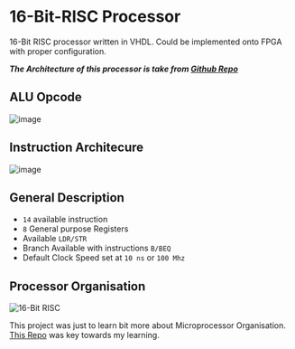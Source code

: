# 16-Bit-RISC Processor
16-Bit RISC processor written in VHDL. Could be implemented onto FPGA with proper configuration.

***The Architecture of this processor is take from [Github Repo](https://github.com/acarcher/risc)***

 ALU Opcode
 -
 
![image](https://github.com/vaidikk10/16-Bit-RISC/assets/59808940/52efaa64-1d6d-4e5e-8ffc-c68e03848b36)

 Instruction Architecure
 -
 ![image](https://github.com/vaidikk10/16-Bit-RISC/assets/59808940/97b1f636-c23c-4b3f-86a6-8e8dc481a808)

  General Description
  -
  - `14` available instruction
  - `8` General purpose Registers
  - Available `LDR/STR`
  - Branch Available with instructions `B/BEQ`
  - Default Clock Speed set at `10 ns` or `100 Mhz`

Processor Organisation
-
![16-Bit RISC](https://github.com/vaidikk10/16-Bit-RISC/assets/59808940/d17c91f5-5731-4aa1-907e-c007fe2c9785)

This project was just to learn bit more about Microprocessor Organisation. [This Repo](https://github.com/acarcher/risc) was key towards my learning.


  

